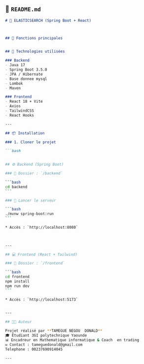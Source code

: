  

## 📄 `README.md`

````md
# 🎫 ELASTICSEARCH (Spring Boot + React)



## 🚀 Fonctions principales
 

## 🧰 Technologies utilisées

### Backend
- Java 17
- Spring Boot 3.5.0
- JPA / Hibernate 
- Base donnee mysql
- Lombok
- Maven

### Frontend
- React 18 + Vite
- Axios
- TailwindCSS
- React Hooks

---

## 📦 Installation

### 1. Cloner le projet

```bash
 

## ⚙️ Backend (Spring Boot)

### 📁 Dossier : `/backend`

```bash
cd backend
```

### 🧪 Lancer le serveur

```bash
./mvnw spring-boot:run
```

* Accès : `http://localhost:8080`
 
 

---

## 💻 Frontend (React + Tailwind)

### 📁 Dossier : `/frontend`

```bash
cd frontend
npm install
npm run dev
```

* Accès : `http://localhost:5173`

 
---

## 👨‍💻 Auteur

Projet réalisé par **TAMEGUE NEGOU  DONALD**
🎓 Étudiant 3GI polytechnique Yaounde
📊 Encadreur en Mathematique informatique & Coach  en trading
✉️ Contact : tameguedonald@gmail.com
Telephone : 00237690914045

---
